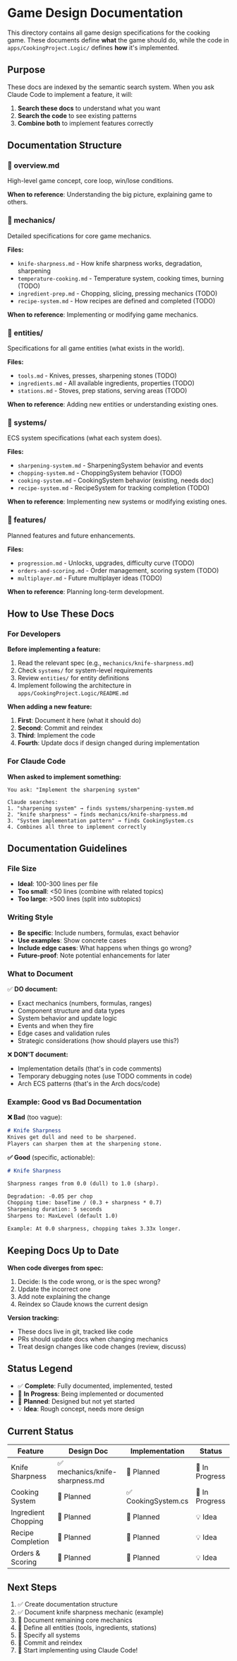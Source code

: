 # Game Design Documentation

This directory contains all game design specifications for the cooking game. These documents define **what** the game should do, while the code in `apps/CookingProject.Logic/` defines **how** it's implemented.

## Purpose

These docs are indexed by the semantic search system. When you ask Claude Code to implement a feature, it will:

1. **Search these docs** to understand what you want
2. **Search the code** to see existing patterns
3. **Combine both** to implement features correctly

## Documentation Structure

### 📄 overview.md
High-level game concept, core loop, win/lose conditions.

**When to reference**: Understanding the big picture, explaining game to others.

### 📁 mechanics/
Detailed specifications for core game mechanics.

**Files:**
- `knife-sharpness.md` - How knife sharpness works, degradation, sharpening
- `temperature-cooking.md` - Temperature system, cooking times, burning (TODO)
- `ingredient-prep.md` - Chopping, slicing, pressing mechanics (TODO)
- `recipe-system.md` - How recipes are defined and completed (TODO)

**When to reference**: Implementing or modifying game mechanics.

### 📁 entities/
Specifications for all game entities (what exists in the world).

**Files:**
- `tools.md` - Knives, presses, sharpening stones (TODO)
- `ingredients.md` - All available ingredients, properties (TODO)
- `stations.md` - Stoves, prep stations, serving areas (TODO)

**When to reference**: Adding new entities or understanding existing ones.

### 📁 systems/
ECS system specifications (what each system does).

**Files:**
- `sharpening-system.md` - SharpeningSystem behavior and events
- `chopping-system.md` - ChoppingSystem behavior (TODO)
- `cooking-system.md` - CookingSystem behavior (existing, needs doc)
- `recipe-system.md` - RecipeSystem for tracking completion (TODO)

**When to reference**: Implementing new systems or modifying existing ones.

### 📁 features/
Planned features and future enhancements.

**Files:**
- `progression.md` - Unlocks, upgrades, difficulty curve (TODO)
- `orders-and-scoring.md` - Order management, scoring system (TODO)
- `multiplayer.md` - Future multiplayer ideas (TODO)

**When to reference**: Planning long-term development.

## How to Use These Docs

### For Developers

**Before implementing a feature:**
1. Read the relevant spec (e.g., `mechanics/knife-sharpness.md`)
2. Check `systems/` for system-level requirements
3. Review `entities/` for entity definitions
4. Implement following the architecture in `apps/CookingProject.Logic/README.md`

**When adding a new feature:**
1. **First**: Document it here (what it should do)
2. **Second**: Commit and reindex
3. **Third**: Implement the code
4. **Fourth**: Update docs if design changed during implementation

### For Claude Code

**When asked to implement something:**
```
You ask: "Implement the sharpening system"

Claude searches:
1. "sharpening system" → finds systems/sharpening-system.md
2. "knife sharpness" → finds mechanics/knife-sharpness.md
3. "System implementation pattern" → finds CookingSystem.cs
4. Combines all three to implement correctly
```

## Documentation Guidelines

### File Size
- **Ideal**: 100-300 lines per file
- **Too small**: <50 lines (combine with related topics)
- **Too large**: >500 lines (split into subtopics)

### Writing Style
- **Be specific**: Include numbers, formulas, exact behavior
- **Use examples**: Show concrete cases
- **Include edge cases**: What happens when things go wrong?
- **Future-proof**: Note potential enhancements for later

### What to Document

✅ **DO document:**
- Exact mechanics (numbers, formulas, ranges)
- Component structure and data types
- System behavior and update logic
- Events and when they fire
- Edge cases and validation rules
- Strategic considerations (how should players use this?)

❌ **DON'T document:**
- Implementation details (that's in code comments)
- Temporary debugging notes (use TODO comments in code)
- Arch ECS patterns (that's in the Arch docs/code)

### Example: Good vs Bad Documentation

**❌ Bad** (too vague):
```markdown
# Knife Sharpness
Knives get dull and need to be sharpened.
Players can sharpen them at the sharpening stone.
```

**✅ Good** (specific, actionable):
```markdown
# Knife Sharpness

Sharpness ranges from 0.0 (dull) to 1.0 (sharp).

Degradation: -0.05 per chop
Chopping time: baseTime / (0.3 + sharpness * 0.7)
Sharpening duration: 5 seconds
Sharpens to: MaxLevel (default 1.0)

Example: At 0.0 sharpness, chopping takes 3.33x longer.
```

## Keeping Docs Up to Date

**When code diverges from spec:**
1. Decide: Is the code wrong, or is the spec wrong?
2. Update the incorrect one
3. Add note explaining the change
4. Reindex so Claude knows the current design

**Version tracking:**
- These docs live in git, tracked like code
- PRs should update docs when changing mechanics
- Treat design changes like code changes (review, discuss)

## Status Legend

- ✅ **Complete**: Fully documented, implemented, tested
- 🚧 **In Progress**: Being implemented or documented
- 📝 **Planned**: Designed but not yet started
- 💡 **Idea**: Rough concept, needs more design

## Current Status

| Feature | Design Doc | Implementation | Status |
|---------|-----------|----------------|--------|
| Knife Sharpness | ✅ mechanics/knife-sharpness.md | 📝 Planned | 🚧 In Progress |
| Cooking System | 📝 Planned | ✅ CookingSystem.cs | 🚧 In Progress |
| Ingredient Chopping | 📝 Planned | 📝 Planned | 💡 Idea |
| Recipe Completion | 📝 Planned | 📝 Planned | 💡 Idea |
| Orders & Scoring | 📝 Planned | 📝 Planned | 💡 Idea |

## Next Steps

1. ✅ Create documentation structure
2. ✅ Document knife sharpness mechanic (example)
3. 📝 Document remaining core mechanics
4. 📝 Define all entities (tools, ingredients, stations)
5. 📝 Specify all systems
6. 📝 Commit and reindex
7. 🚀 Start implementing using Claude Code!

